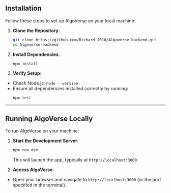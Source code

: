 ## Installation

Follow these steps to set up AlgoVerse on your local machine:

1. **Clone the Repository**:
   ```bash
   git clone https://github.com/Richard-JR10/Algoverse-backend.git
   cd Algoverse-backend
   ```

2. **Install Dependencies**:
    ```bash
    npm install
    ```

3. **Verify Setup**:
- Check Node.js: `node --version`
- Ensure all dependencies installed correctly by running:
     ```bash
     npm test
     ```

---

## Running AlgoVerse Locally

To run AlgoVerse on your machine:

1. **Start the Development Server**:
     ```bash
     npm run dev
     ```
     This will launch the app, typically at `http://localhost:3000`.


2. **Access AlgoVerse**:
- Open your browser and navigate to `http://localhost:3000` (or the port specified in the terminal).
